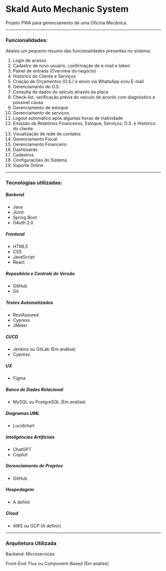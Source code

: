 
<h1><b>Skald Auto Mechanic System</b></h1>
<p>Projeto PWA para gerenciamento de uma Oficina Mecânica.</p>

<hr>

<h3>Funcionalidades:</h3>
<p>Abaixo um pequeno resumo das funcionalidades presentes no sistema:</p>

<ol>
  <li>Login de acesso</li>
  <li>Cadastro de novo usuário, confirmação de e-mail e token</li>
  <li>Painel de entrada (Overview do negócio)</li>
  <li>Histórico do Cliente e Serviços</li>
  <li>Criação de Orçamentos (O.S.) e envio via WhatsApp e/ou E-mail</li>
  <li>Gerenciamento de O.S.</li>
  <li>Consulta de dados do veículo através da placa</li>
  <li>Check-list, verificação prévia do veículo de acordo com diagnóstico e possível causa</li>
  <li>Gerenciamento de estoque</li>
  <li>Gerenciamento de serviços</li>
  <li>Logout automático após algumas horas de inatividade</li>
  <li>Emissão de Relatórios Financeiros, Estoque, Serviços, O.S. e Histórico do cliente</li>
  <li>Visualização de rede de contatos</li>
  <li>Gerenciamento Fiscal</li>
  <li>Gerenciamento Financeiro</li>
  <li>Dashboards</li>
  <li>Cadastros</li>
  <li>Configurações do Sistema</li>
  <li>Suporte Online</li>
</ol>

<hr>

<h3>Tecnologias utilizadas:</h3>

<h5>Backend</h5>
<ul>
  <li>Java</li>
  <li>JUnit</li>
  <li>Spring Boot</li>
  <li>OAuth 2.0</li>
</ul>

<h5>Frontend</h5>
<ul>
  <li>HTML5</li>
  <li>CSS</li>
  <li>JavaScript</li>
  <li>React</li>
</ul>

<h5>Repositório e Controle de Versão</h5>
<ul>
  <li>GitHub</li>
  <li>Git</li>
</ul>

<h5>Testes Automatizados</h5>
<ul>
  <li>RestAssured</li>
  <li>Cypress</li>
  <li>JMeter</li>
</ul>

<h5>CI/CD</h5>
<ul>
  <li>Jenkins ou GitLab (Em análise)</li>
  <li>Cypress</li>
</ul>

<h5>UX</h5>
<ul>
  <li>Figma</li>
</ul>

<h5>Banco de Dados Relacional</h5>
<ul>
  <li>MySQL ou PostgreSQL (Em análise)</li>
</ul>

<h5>Diagramas UML</h5>
<ul>
  <li>Lucidchart</li>
</ul>

<h5>Inteligências Artificiais</h5>
<ul>
  <li>ChatGPT</li>
  <li>Copilot</li>
</ul>

<h5>Gerenciamento de Projetos</h5>
<ul>
  <li>GitHub</li>
</ul>

<h5>Hospedagem</h5>
<ul>
  <li>A definir</li>
</ul>

<h5>Cloud</h5>
<ul>
  <li>AWS ou GCP (A definir)</li>
</ul>

<hr>

<h3>Arquitetura Utilizada</h3>
<p>Backend: Microservices </p>
<p>Front-End: Flux ou Component-Based (Em analise)</p>

